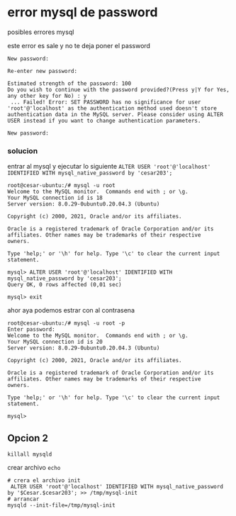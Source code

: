 # error mysql de password
posibles errores mysql


este  error es sale y no te  deja  poner el password
```shell
New password: 

Re-enter new password: 

Estimated strength of the password: 100 
Do you wish to continue with the password provided?(Press y|Y for Yes, any other key for No) : y
 ... Failed! Error: SET PASSWORD has no significance for user 'root'@'localhost' as the authentication method used doesn't store authentication data in the MySQL server. Please consider using ALTER USER instead if you want to change authentication parameters.

New password:
```

### solucion 
entrar al mysql y ejecutar lo siguiente `ALTER USER 'root'@'localhost' IDENTIFIED WITH mysql_native_password by 'cesar203';`

```shell
root@cesar-ubuntu:/# mysql -u root
Welcome to the MySQL monitor.  Commands end with ; or \g.
Your MySQL connection id is 18
Server version: 8.0.29-0ubuntu0.20.04.3 (Ubuntu)

Copyright (c) 2000, 2021, Oracle and/or its affiliates.

Oracle is a registered trademark of Oracle Corporation and/or its
affiliates. Other names may be trademarks of their respective
owners.

Type 'help;' or '\h' for help. Type '\c' to clear the current input statement.

mysql> ALTER USER 'root'@'localhost' IDENTIFIED WITH mysql_native_password by 'cesar203';
Query OK, 0 rows affected (0,01 sec)

mysql> exit

```

ahor aya  podemos estrar con al contrasena

```shell
root@cesar-ubuntu:/# mysql -u root -p
Enter password: 
Welcome to the MySQL monitor.  Commands end with ; or \g.
Your MySQL connection id is 20
Server version: 8.0.29-0ubuntu0.20.04.3 (Ubuntu)

Copyright (c) 2000, 2021, Oracle and/or its affiliates.

Oracle is a registered trademark of Oracle Corporation and/or its
affiliates. Other names may be trademarks of their respective
owners.

Type 'help;' or '\h' for help. Type '\c' to clear the current input statement.

mysql> 

```



## Opcion 2
```shell
killall mysqld
```




crear archivo `echo `
```shell
# crera el archivo init
 ALTER USER 'root'@'localhost' IDENTIFIED WITH mysql_native_password by '$Cesar.$cesar203'; >> /tmp/mysql-init
# arrancar
mysqld --init-file=/tmp/mysql-init
```
